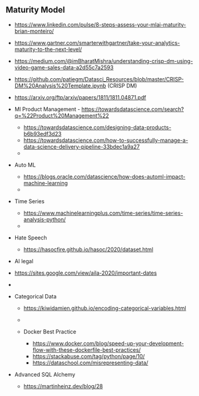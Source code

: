 ## Maturity Model
- https://www.linkedin.com/pulse/8-steps-assess-your-mlai-maturity-brian-monteiro/

- https://www.gartner.com/smarterwithgartner/take-your-analytics-maturity-to-the-next-level/ 

- https://medium.com/@imBharatMishra/understanding-crisp-dm-using-video-game-sales-data-a2d55c7a2593

- https://github.com/patiegm/Datasci_Resources/blob/master/CRISP-DM%20Analysis%20Template.ipynb (CRISP DM)

- https://arxiv.org/ftp/arxiv/papers/1811/1811.04871.pdf

- Ml Product Management - https://towardsdatascience.com/search?q=%22Product%20Management%22
  - https://towardsdatascience.com/designing-data-products-b6b93edf3d23
  - https://towardsdatascience.com/how-to-successfully-manage-a-data-science-delivery-pipeline-33bdec1a9a27
  - 

- Auto ML 
  - https://blogs.oracle.com/datascience/how-does-automl-impact-machine-learning
  - 

- Time Series
  - https://www.machinelearningplus.com/time-series/time-series-analysis-python/
  - 
  
- Hate Speech
  - https://hasocfire.github.io/hasoc/2020/dataset.html
  
 - AI legal
  - https://sites.google.com/view/aila-2020/important-dates
  
  - 

- Categorical Data
  - https://kiwidamien.github.io/encoding-categorical-variables.html
  - 
  
  - Docker Best Practice
    - https://www.docker.com/blog/speed-up-your-development-flow-with-these-dockerfile-best-practices/
    - https://stackabuse.com/tag/python/page/10/
    - https://dataschool.com/misrepresenting-data/
- Advanced SQL Alchemy
  - https://martinheinz.dev/blog/28
